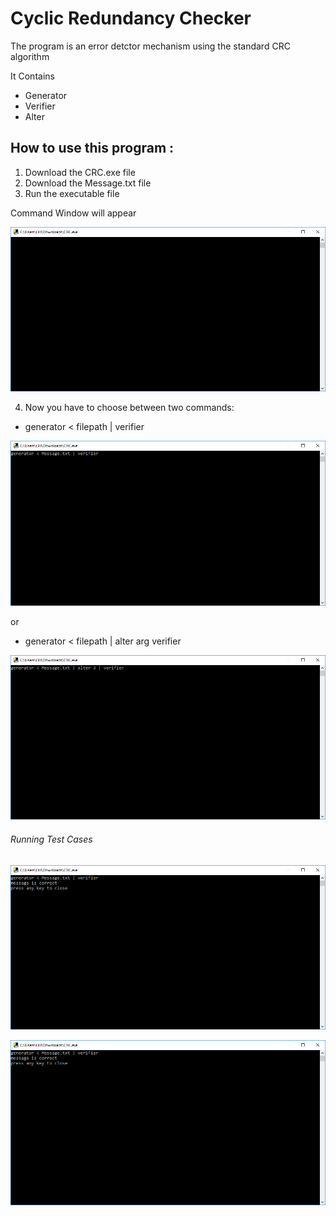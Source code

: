 # Cyclic Redundancy Checker 


The program is an error detctor mechanism using the standard CRC algorithm

It Contains 
- Generator
- Verifier
- Alter 

## How to use this program :

1. Download the CRC.exe file
2. Download the Message.txt file
3. Run the executable file 

Command Window will appear 

![GitHub Logo](https://github.com/SamaElBaroudy/Networks/blob/master/snapshots/command%20window.PNG)

4. Now you have to choose between two commands:
  - generator < filepath | verifier 
  
  ![GitHub Logo](https://github.com/SamaElBaroudy/Networks/blob/master/snapshots/gen%20verf%20command.PNG)
  
  or 
  
  - generator < filepath | alter arg verifier 
  
  ![GitHub Logo](https://github.com/SamaElBaroudy/Networks/blob/master/snapshots/gen%20alt%20verf%20command.PNG)
  
 ###### Running Test Cases 
 
 ![GitHub Logo](https://github.com/SamaElBaroudy/Networks/blob/master/snapshots/example%20without%20alter.PNG)
 
  ![GitHub Logo](https://github.com/SamaElBaroudy/Networks/blob/master/snapshots/example%20without%20alter.PNG)
  

